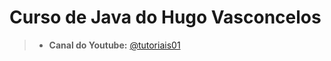 # Curso de Java do Hugo Vasconcelos
> - **Canal do Youtube:** [@tutoriais01](https://www.youtube.com/watch?v=IGLEBgoMduY&list=PLxNM4ef1Bpxh9XALS9YJBXj2kKszHMswc)


